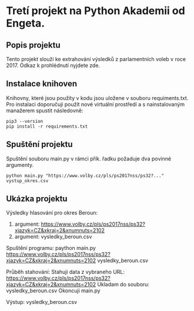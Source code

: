 # **Tretí projekt na Python Akademii od Engeta.**

## Popis projektu
Tento projekt slouží ke extrahování výsledků z parlamentních voleb v roce 2017. Odkaz k prohlédnutí nyjdete zde.

## Instalace knihoven
Knihovny, které jsou použity v kodu jsou uložene v souboru requiments.txt. 
Pro instalaci doporučuji použít nové virtuální prostředí a s nainstalovaným manažerem spustit následovně:
```
pip3 --version
pip install -r requirements.txt
```


## Spuštění projektu
Spuštění souboru main.py v rámci přík. řadku požaduje dva povinné argumenty.
```
python main.py "https://www.volby.cz/pls/ps2017nss/ps32?..." vystup_okres.csv
```

## Ukázka projektu
Výsledky hlasování pro okres Beroun:
1. argument: https://www.volby.cz/pls/ps2017nss/ps32?xjazyk=CZ&xkraj=2&xnumnuts=2102
2. argument: vysledky_beroun.csv 

Spuštění programu:
paython main.py https://www.volby.cz/pls/ps2017nss/ps32?xjazyk=CZ&xkraj=2&xnumnuts=2102 vysledky_beroun.csv

Průběh stahování:
Stahuji data z vybraneho URL: https://www.volby.cz/pls/ps2017nss/ps32?xjazyk=CZ&xkraj=2&xnumnuts=2102
Ukladam do souboru: vysledky_beroun.csv
Okoncuji main.py

Výstup: vysledky_beroun.csv
